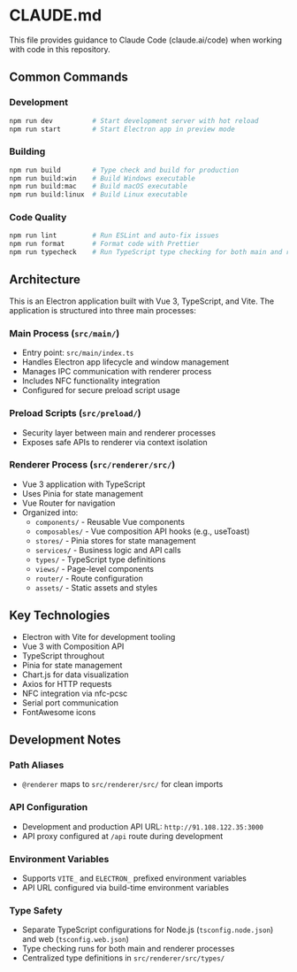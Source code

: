 # CLAUDE.md

This file provides guidance to Claude Code (claude.ai/code) when working with code in this repository.

## Common Commands

### Development
```bash
npm run dev          # Start development server with hot reload
npm run start        # Start Electron app in preview mode
```

### Building
```bash
npm run build        # Type check and build for production
npm run build:win    # Build Windows executable
npm run build:mac    # Build macOS executable  
npm run build:linux  # Build Linux executable
```

### Code Quality
```bash
npm run lint         # Run ESLint and auto-fix issues
npm run format       # Format code with Prettier
npm run typecheck    # Run TypeScript type checking for both main and renderer processes
```

## Architecture

This is an Electron application built with Vue 3, TypeScript, and Vite. The application is structured into three main processes:

### Main Process (`src/main/`)
- Entry point: `src/main/index.ts`
- Handles Electron app lifecycle and window management
- Manages IPC communication with renderer process
- Includes NFC functionality integration
- Configured for secure preload script usage

### Preload Scripts (`src/preload/`)
- Security layer between main and renderer processes
- Exposes safe APIs to renderer via context isolation

### Renderer Process (`src/renderer/src/`)
- Vue 3 application with TypeScript
- Uses Pinia for state management
- Vue Router for navigation
- Organized into:
  - `components/` - Reusable Vue components
  - `composables/` - Vue composition API hooks (e.g., useToast)
  - `stores/` - Pinia stores for state management
  - `services/` - Business logic and API calls
  - `types/` - TypeScript type definitions
  - `views/` - Page-level components
  - `router/` - Route configuration
  - `assets/` - Static assets and styles

## Key Technologies
- Electron with Vite for development tooling
- Vue 3 with Composition API
- TypeScript throughout
- Pinia for state management
- Chart.js for data visualization
- Axios for HTTP requests
- NFC integration via nfc-pcsc
- Serial port communication
- FontAwesome icons

## Development Notes

### Path Aliases
- `@renderer` maps to `src/renderer/src/` for clean imports

### API Configuration
- Development and production API URL: `http://91.108.122.35:3000`
- API proxy configured at `/api` route during development

### Environment Variables
- Supports `VITE_` and `ELECTRON_` prefixed environment variables
- API URL configured via build-time environment variables

### Type Safety
- Separate TypeScript configurations for Node.js (`tsconfig.node.json`) and web (`tsconfig.web.json`)
- Type checking runs for both main and renderer processes
- Centralized type definitions in `src/renderer/src/types/`